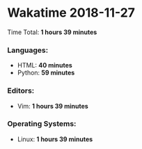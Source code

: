 # Wakatime 2018-11-27

Time Total: **1 hours 39 minutes**

### Languages:
- HTML: **40 minutes** 
- Python: **59 minutes** 

### Editors:
- Vim: **1 hours 39 minutes** 

### Operating Systems:
- Linux: **1 hours 39 minutes** 

